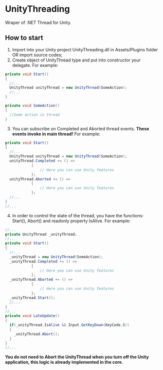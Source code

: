 # UnityThreading
Wraper of .NET Thread for Unity.
## How to start
1) Import into your Unity project UnityThreading.dll in Assets/Plugins folder OR import source codes;
2) Create object of UnityThread type and put into constructor your delegate. For example:
```C#
private void Start()
{
  //...
  UnityThread unityThread = new UnityThread(SomeAction);
  //...
}

private void SomeAction()
{
  //Some action in thread
}
```
3) You can subscribe on Completed and Aborted thread events. **These events invoke in main thread!** For example:
```C#
private void Start()
{
  //...
  UnityThread unityThread = new UnityThread(SomeAction);
  unityThread.Completed += () =>
            {
                // Here you can use Unity features
            };
  unityThread.Aborted += () =>
            {
                // Here you can use Unity features
            };
  //...
}
//...
```
4) In order to control the state of the thread, you have the functions: Start(), Abort() and readonly property IsAlive. For example:
```C#
//...
private UnityThread _unityThread;
//...
private void Start()
{
  //...
  _unityThread = new UnityThread(SomeAction);
  _unityThread.Completed += () =>
            {
                // Here you can use Unity features
            };
  _unityThread.Aborted += () =>
            {
                // Here you can use Unity features
            };
  _unityThread.Start();
  //...
}
//...
private void LateUpdate()
{
  if(_unityThread.IsAlive && Input.GetKeyDown(KeyCode.S))
  {
    _unityThread.Abort();
  }
}
//...
```
**You do not need to Abort the UnityThread when you turn off the Unity application, this logic is already implemented in the core.**
